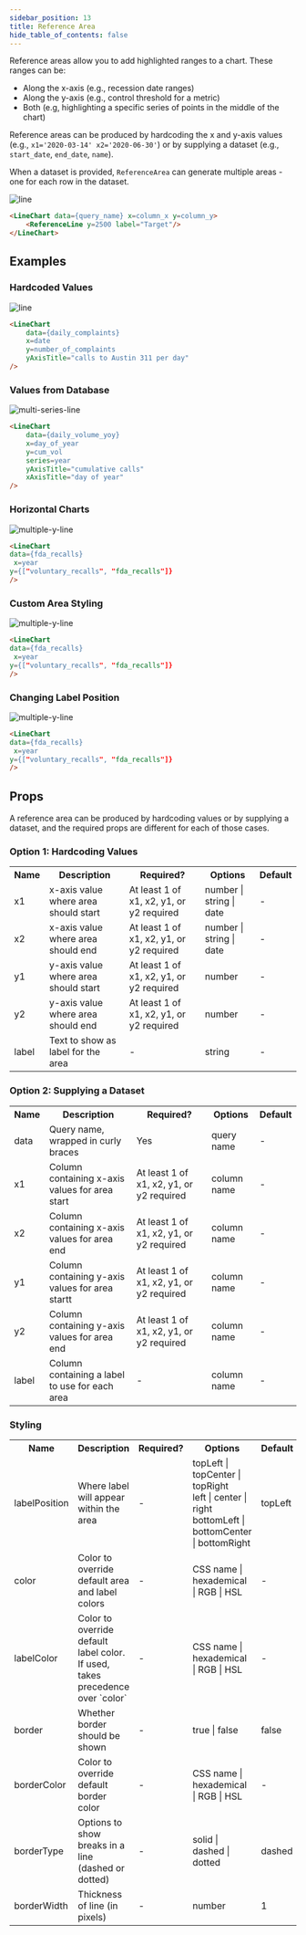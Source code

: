 ```yaml
---
sidebar_position: 13
title: Reference Area
hide_table_of_contents: false
---
```


Reference areas allow you to add highlighted ranges to a chart. These ranges can be:
- Along the x-axis (e.g., recession date ranges)
- Along the y-axis (e.g., control threshold for a metric)
- Both (e.g, highlighting a specific series of points in the middle of the chart)

Reference areas can be produced by hardcoding the x and y-axis values (e.g., `x1='2020-03-14' x2='2020-06-30'`) or by supplying a dataset (e.g., `start_date`, `end_date`, `name`).

When a dataset is provided, `ReferenceArea` can generate multiple areas - one for each row in the dataset. 

![line](/img/exg-line-nt.svg)

```markdown
<LineChart data={query_name} x=column_x y=column_y>
    <ReferenceLine y=2500 label="Target"/>
</LineChart>
```

## Examples

### Hardcoded Values

![line](/img/exg-line-nt.svg)

```markdown
<LineChart 
    data={daily_complaints} 
    x=date 
    y=number_of_complaints 
    yAxisTitle="calls to Austin 311 per day"
/>
```

### Values from Database

![multi-series-line](/img/exg-multi-series-line-nt.svg)

```markdown
<LineChart 
    data={daily_volume_yoy} 
    x=day_of_year 
    y=cum_vol 
    series=year 
    yAxisTitle="cumulative calls" 
    xAxisTitle="day of year"
/>
```

### Horizontal Charts

![multiple-y-line](/img/exg-multiple-y-line-nt.svg)

```markdown
<LineChart
data={fda_recalls}  
 x=year
y={["voluntary_recalls", "fda_recalls"]}
/>
```

### Custom Area Styling
![multiple-y-line](/img/exg-multiple-y-line-nt.svg)

```markdown
<LineChart
data={fda_recalls}  
 x=year
y={["voluntary_recalls", "fda_recalls"]}
/>
```

### Changing Label Position
![multiple-y-line](/img/exg-multiple-y-line-nt.svg)

```markdown
<LineChart
data={fda_recalls}  
 x=year
y={["voluntary_recalls", "fda_recalls"]}
/>
```

## Props
A reference area can be produced by hardcoding values or by supplying a dataset, and the required props are different for each of those cases.

### Option 1: Hardcoding Values

<table>						 
<tr>	<th class='tleft'>Name</th>	<th class='tleft'>Description</th>	<th>Required?</th>	<th>Options</th>	<th>Default</th>	</tr>
<tr>	<td>x1</td>	<td>x-axis value where area should start</td>	<td class='tcenter'>At least 1 of x1, x2, y1, or y2 required</td>	<td class='tcenter'>number | string | date</td>	<td class='tcenter'>-</td>	</tr>
<tr>	<td>x2</td>	<td>x-axis value where area should end</td>	<td class='tcenter'>At least 1 of x1, x2, y1, or y2 required</td>	<td class='tcenter'>number | string | date</td>	<td class='tcenter'>-</td>	</tr>
<tr>	<td>y1</td>	<td>y-axis value where area should start</td>	<td class='tcenter'>At least 1 of x1, x2, y1, or y2 required</td>	<td class='tcenter'>number</td>	<td class='tcenter'>-</td>	</tr>
<tr>	<td>y2</td>	<td>y-axis value where area should end</td>	<td class='tcenter'>At least 1 of x1, x2, y1, or y2 required</td>	<td class='tcenter'>number</td>	<td class='tcenter'>-</td>	</tr>
<tr>	<td>label</td>	<td>Text to show as label for the area</td>	<td class='tcenter'>-</td>	<td class='tcenter'>string</td>	<td class='tcenter'>-</td>	</tr>
</table>

### Option 2: Supplying a Dataset

<table>						 
<tr>	<th class='tleft'>Name</th>	<th class='tleft'>Description</th>	<th>Required?</th>	<th>Options</th>	<th>Default</th>	</tr>
<tr>	<td>data</td>	<td>Query name, wrapped in curly braces</td>	<td class='tcenter'>Yes</td>	<td class='tcenter'>query name</td>	<td class='tcenter'>-</td>	</tr>
<tr>	<td>x1</td>	<td>Column containing x-axis values for area start</td>	<td class='tcenter'>At least 1 of x1, x2, y1, or y2 required</td>	<td class='tcenter'>column name</td>	<td class='tcenter'>-</td>	</tr>
<tr>	<td>x2</td>	<td>Column containing x-axis values for area end</td>	<td class='tcenter'>At least 1 of x1, x2, y1, or y2 required</td>	<td class='tcenter'>column name</td>	<td class='tcenter'>-</td>	</tr>
<tr>	<td>y1</td>	<td>Column containing y-axis values for area startt</td>	<td class='tcenter'>At least 1 of x1, x2, y1, or y2 required</td>	<td class='tcenter'>column name</td>	<td class='tcenter'>-</td>	</tr>
<tr>	<td>y2</td>	<td>Column containing y-axis values for area end</td>	<td class='tcenter'>At least 1 of x1, x2, y1, or y2 required</td>	<td class='tcenter'>column name</td>	<td class='tcenter'>-</td>	</tr>
<tr>	<td>label</td>	<td>Column containing a label to use for each area</td>	<td class='tcenter'>-</td>	<td class='tcenter'>column name</td>	<td class='tcenter'>-</td>	</tr>
</table>


### Styling

<table>						 
<tr>	<th class='tleft'>Name</th>	<th class='tleft'>Description</th>	<th>Required?</th>	<th>Options</th>	<th>Default</th>	</tr>
<tr>	<td>labelPosition</td>	<td>Where label will appear within the area</td>	<td class='tcenter'>-</td>	<td class='tcenter'>topLeft | topCenter | topRight <br/> left | center | right <br/> bottomLeft | bottomCenter | bottomRight</td>	<td class='tcenter'>topLeft</td>	</tr>
<tr>	<td>color</td>	<td>Color to override default area and label colors</td>	<td class='tcenter'>-</td>	<td class='tcenter'>CSS name | hexademical | RGB | HSL</td>	<td class='tcenter'>-</td>	</tr>
<tr>	<td>labelColor</td>	<td>Color to override default label color. If used, takes precedence over `color`</td>	<td class='tcenter'>-</td>	<td class='tcenter'>CSS name | hexademical | RGB | HSL</td>	<td class='tcenter'>-</td>	</tr>
<tr>	<td>border</td>	<td>Whether border should be shown</td>	<td class='tcenter'>-</td>	<td class='tcenter'>true | false</td>	<td class='tcenter'>false</td>	</tr>
<tr>	<td>borderColor</td>	<td>Color to override default border color</td>	<td class='tcenter'>-</td>	<td class='tcenter'>CSS name | hexademical | RGB | HSL</td>	<td class='tcenter'>-</td>	</tr>
<tr>	<td>borderType</td>	<td>Options to show breaks in a line (dashed or dotted)</td>	<td class='tcenter'>-</td>	<td class='tcenter'>solid | dashed | dotted</td>	<td class='tcenter'>dashed</td>	</tr>
<tr>	<td>borderWidth</td>	<td>Thickness of line (in pixels)</td>	<td class='tcenter'>-</td>	<td class='tcenter'>number</td>	<td class='tcenter'>1</td>	</tr>
</table>
